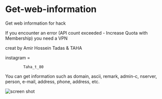 # Get-web-information
Get web information for hack


If you encounter an error (API count exceeded - Increase Quota with Membership)   you need a VPN
        
        
creat by Amir Hossein Tadas & TAHA

instagram = 

            Taha_t_80



You can get information such as domain, ascii, remark, admin-c, nserver, person, e-mail, address, phone, address, etc.


![screen shot](https://user-images.githubusercontent.com/83164596/119042572-44e19200-b9cd-11eb-910f-965d896b3602.jpg)
